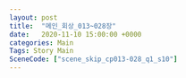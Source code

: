 ```yaml
---
layout: post
title:  "메인_회상_013~028장"
date:   2020-11-10 15:00:00 +0000
categories: Main
Tags: Story Main
SceneCode: ["scene_skip_cp013-028_q1_s10"]
---
```

